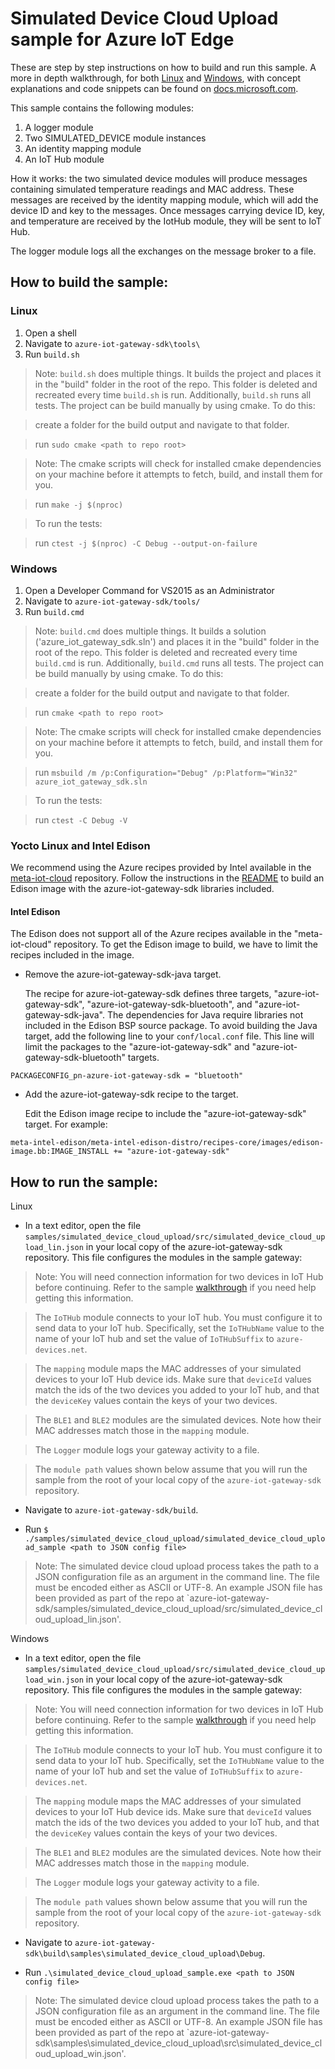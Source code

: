 # Simulated Device Cloud Upload sample for Azure IoT Edge

These are step by step instructions on how to build and run this sample. A more in depth walkthrough, for 
both [Linux](https://docs.microsoft.com/en-us/azure/iot-hub/iot-hub-linux-gateway-sdk-simulated-device) and
[Windows](https://docs.microsoft.com/en-us/azure/iot-hub/iot-hub-windows-gateway-sdk-simulated-device), with 
concept explanations and code snippets can be found on [docs.microsoft.com](https://docs.microsoft.com/en-us/azure/iot-hub/).

This sample contains the following modules:

1. A logger module
2. Two SIMULATED_DEVICE module instances 
3. An identity mapping module
4. An IoT Hub module

How it works: the two simulated device modules will produce messages containing simulated temperature readings and MAC address.
These messages are received by the identity mapping module, which will add the device ID and key to the messages. Once messages
carrying device ID, key, and temperature are received by the IotHub module, they will be sent to IoT Hub.

The logger module logs all the exchanges on the message broker to a file. 

## How to build the sample:
### Linux

1. Open a shell
2. Navigate to `azure-iot-gateway-sdk\tools\`
3. Run `build.sh`

>Note: `build.sh` does multiple things. It builds the project and places it in the "build" folder in the root of the repo. This folder is deleted and recreated every time `build.sh` is run. Additionally, `build.sh` runs all tests. The project can be build manually by using cmake. To do this:

>create a folder for the build output and navigate to that folder.

>run `sudo cmake <path to repo root>`

>Note: The cmake scripts will check for installed cmake dependencies on your machine before it attempts to fetch, build, and install them for you.

>run `make -j $(nproc)`

>To run the tests:

>run `ctest -j $(nproc) -C Debug --output-on-failure`

### Windows

1. Open a Developer Command for VS2015 as an Administrator
2. Navigate to `azure-iot-gateway-sdk/tools/`
3. Run `build.cmd`

>Note: `build.cmd` does multiple things. It builds a solution ('azure_iot_gateway_sdk.sln') and places it in the "build" folder in the root of the repo. This folder is deleted and recreated every time `build.cmd` is run. Additionally, `build.cmd` runs all tests. The project can be build manually by using cmake. To do this:

>create a folder for the build output and navigate to that folder.

>run `cmake <path to repo root>`

>Note: The cmake scripts will check for installed cmake dependencies on your machine before it attempts to fetch, build, and install them for you.

>run `msbuild /m /p:Configuration="Debug" /p:Platform="Win32" azure_iot_gateway_sdk.sln`

>To run the tests:

>run `ctest -C Debug -V`

### Yocto Linux and Intel Edison

We recommend using the Azure recipes provided by Intel available in the 
[meta-iot-cloud](https://github.com/intel-iot-devkit/meta-iot-cloud) repository.
Follow the instructions in the 
[README](https://github.com/intel-iot-devkit/meta-iot-cloud#configuration) to 
build an Edison image with the azure-iot-gateway-sdk libraries included.

#### Intel Edison

The Edison does not support all of the Azure recipes available in the "meta-iot-cloud" repository. To get the Edison image to build, we have to limit the recipes included in the image.

- Remove the azure-iot-gateway-sdk-java target.

    The recipe for azure-iot-gateway-sdk defines three targets, 
    "azure-iot-gateway-sdk", "azure-iot-gateway-sdk-bluetooth", and 
    "azure-iot-gateway-sdk-java". The dependencies for Java require libraries 
    not included in the Edison BSP source package. To avoid building the Java 
    target, add the following line to your `conf/local.conf` file. This 
    line will limit the packages to the "azure-iot-gateway-sdk" and 
    "azure-iot-gateway-sdk-bluetooth" targets.

```
PACKAGECONFIG_pn-azure-iot-gateway-sdk = "bluetooth"
```

    
- Add the azure-iot-gateway-sdk recipe to the target.

    Edit the Edison image recipe to include the "azure-iot-gateway-sdk" target.  For example:

```
meta-intel-edison/meta-intel-edison-distro/recipes-core/images/edison-image.bb:IMAGE_INSTALL += "azure-iot-gateway-sdk"
```

## How to run the sample:
Linux

- In a text editor, open the file `samples/simulated_device_cloud_upload/src/simulated_device_cloud_upload_lin.json` in your local copy
of the azure-iot-gateway-sdk repository. This file configures the modules in the sample gateway:

>Note: You will need connection information for two devices in IoT Hub before continuing. Refer to the sample [walkthrough](https://docs.microsoft.com/en-us/azure/iot-hub/iot-hub-linux-gateway-sdk-simulated-device)
if you need help getting this information. 

>The `IoTHub` module connects to your IoT hub. You must configure it to send data to your IoT hub. Specifically, set the `IoTHubName`
value to the name of your IoT hub and set the value of `IoTHubSuffix` to `azure-devices.net`.

>The `mapping` module maps the MAC addresses of your simulated devices to your IoT Hub device ids. Make sure that `deviceId` values
match the ids of the two devices you added to your IoT hub, and that the `deviceKey` values contain the keys of your two devices.

>The `BLE1` and `BLE2` modules are the simulated devices. Note how their MAC addresses match those in the `mapping` module.

>The `Logger` module logs your gateway activity to a file.

>The `module path` values shown below assume that you will run the sample from the root of your local copy of the `azure-iot-gateway-sdk` repository.

- Navigate to `azure-iot-gateway-sdk/build`.

- Run `$ ./samples/simulated_device_cloud_upload/simulated_device_cloud_upload_sample <path to JSON config file>`

>Note: The simulated device cloud upload process takes the path to a JSON configuration file as an argument in the command line. The file must be encoded either as ASCII or UTF-8. An example JSON file has been provided as part of the repo at `azure-iot-gateway-sdk/samples/simulated_device_cloud_upload/src/simulated_device_cloud_upload_lin.json'. 

Windows

- In a text editor, open the file `samples/simulated_device_cloud_upload/src/simulated_device_cloud_upload_win.json` in your local copy
of the azure-iot-gateway-sdk repository. This file configures the modules in the sample gateway:

>Note: You will need connection information for two devices in IoT Hub before continuing. Refer to the sample [walkthrough](https://docs.microsoft.com/en-us/azure/iot-hub/iot-hub-windows-gateway-sdk-simulated-device)
if you need help getting this information. 

>The `IoTHub` module connects to your IoT hub. You must configure it to send data to your IoT hub. Specifically, set the `IoTHubName`
value to the name of your IoT hub and set the value of `IoTHubSuffix` to `azure-devices.net`.

>The `mapping` module maps the MAC addresses of your simulated devices to your IoT Hub device ids. Make sure that `deviceId` values
match the ids of the two devices you added to your IoT hub, and that the `deviceKey` values contain the keys of your two devices.

>The `BLE1` and `BLE2` modules are the simulated devices. Note how their MAC addresses match those in the `mapping` module.

>The `Logger` module logs your gateway activity to a file.

>The `module path` values shown below assume that you will run the sample from the root of your local copy of the `azure-iot-gateway-sdk` repository.

- Navigate to `azure-iot-gateway-sdk\build\samples\simulated_device_cloud_upload\Debug`.

- Run `.\simulated_device_cloud_upload_sample.exe <path to JSON config file>`

>Note: The simulated device cloud upload process takes the path to a JSON configuration file as an argument in the command line. The file must be encoded either as ASCII or UTF-8. An example JSON file has been provided as part of the repo at `azure-iot-gateway-sdk\samples\simulated_device_cloud_upload\src\simulated_device_cloud_upload_win.json'.

